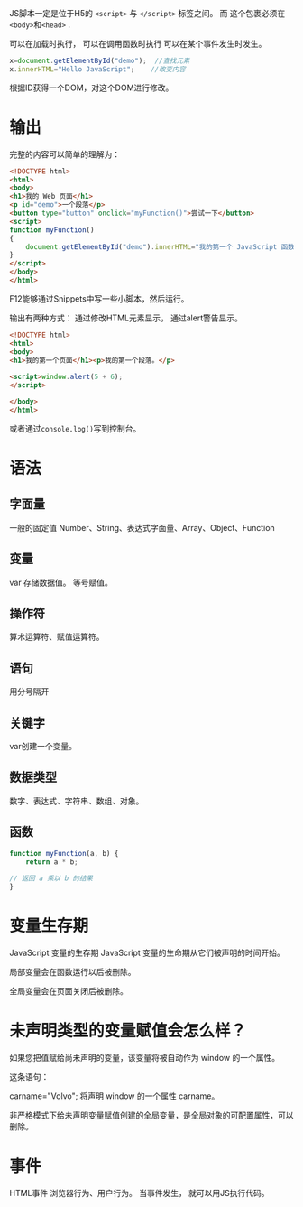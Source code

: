 JS脚本一定是位于H5的 `<script>` 与 `</script>` 标签之间。
而 这个包裹必须在`<body>`和`<head>` .

可以在加载时执行，
可以在调用函数时执行
可以在某个事件发生时发生。

```JavaScript
x=document.getElementById("demo");  //查找元素
x.innerHTML="Hello JavaScript";    //改变内容
```

根据ID获得一个DOM，对这个DOM进行修改。
# 输出
完整的内容可以简单的理解为：
```HTML
<!DOCTYPE html>
<html>
<body>
<h1>我的 Web 页面</h1>
<p id="demo">一个段落</p>
<button type="button" onclick="myFunction()">尝试一下</button>
<script>
function myFunction()
{
    document.getElementById("demo").innerHTML="我的第一个 JavaScript 函数";
}
</script>
</body>
</html>
```


F12能够通过Snippets中写一些小脚本，然后运行。

输出有两种方式：
通过修改HTML元素显示，
通过alert警告显示。

```HTML
<!DOCTYPE html>
<html>
<body>
<h1>我的第一个页面</h1><p>我的第一个段落。</p>
	
<script>window.alert(5 + 6);
</script>

</body>
</html>
```
或者通过`console.log()`写到控制台。

# 语法
## 字面量
一般的固定值
Number、String、表达式字面量、Array、Object、Function
## 变量
var 存储数据值。
等号赋值。
## 操作符
算术运算符、赋值运算符。
## 语句
用分号隔开
## 关键字
var创建一个变量。
## 数据类型
数字、表达式、字符串、数组、对象。
## 函数
```JavaScript
function myFunction(a, b) {
   	return a * b;         
                     
// 返回 a 乘以 b 的结果
}
```
# 变量生存期
JavaScript 变量的生存期
JavaScript 变量的生命期从它们被声明的时间开始。

局部变量会在函数运行以后被删除。

全局变量会在页面关闭后被删除。

# 未声明类型的变量赋值会怎么样？

如果您把值赋给尚未声明的变量，该变量将被自动作为 window 的一个属性。

这条语句：

carname="Volvo";
将声明 window 的一个属性 carname。

非严格模式下给未声明变量赋值创建的全局变量，是全局对象的可配置属性，可以删除。

# 事件
HTML事件 浏览器行为、用户行为。
当事件发生， 就可以用JS执行代码。
